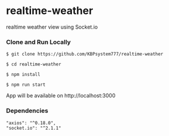 # realtime-weather
realtime weather view using Socket.io



### Clone and Run Locally
```
$ git clone https://github.com/KBPsystem777/realtime-weather

$ cd realtime-weather

$ npm install

$ npm run start
```
App will be available on http://localhost:3000

### Dependencies
```
"axios": "^0.18.0",
"socket.io": "^2.1.1"
```
